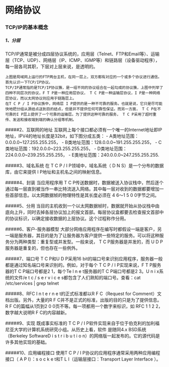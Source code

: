 # 网络协议
### TCP/IP的基本概念

##### 1、分层

TCP/IP通常是被分成四层协议系统的，应用层（Telnet、FTP和Email等）、运输层（TCP、UDP）、网络层（IP、ICMP、IGMP等）和链路层（设备驱动程序），每一层各司其职，下层对上层来说，是透明的。
    
    上图是局域网上运行的FTP两台主机，在同一层上，双方都有对应的一个或多个协议进行通信。首先认识一下TCP/IP协议。
    TCP/IP通常指的是TCP/IP协议簇，是一组不同的协议组合在一起勾成的协议簇，上图中列举了四种不同层次的协议，F T P是一种应用层协议， T C P是一种运输层协议，I P是一种网络层协议，而以太网协议则应用于链路层上。
    在T C P / I P协议族中，网络层 I P提供的是一种不可靠的服务。也就是说，它只是尽可能快地把分组从源结点送到目的结点，但是并不提供任何可靠性保证。而另一方面， T C P在不可靠的I P层上提供了一个可靠的运输层。为了提供这种可靠的服务， T C P采用了超时重传、发送和接收端到端的确认分组等机制。
    
#####2、互联网的地址
互联网上每个接口都必须有一个唯一的Internet地址即IP地址，IPV4的地址长度是32bit，如下图分成五类：
    - A类地址范围：0.0.0.0~127.255.255.255，
    - B类地址范围：128.0.0.0~191.255.255.255，
    - C类地址范围：192.0.0.0~223.255.255.255，
    - D类地址范围：224.0.0.0~239.255.255.255，
    - E类地址范围：240.0.0.0~247.255.255.255.
    
#####3、域名系统
在 T C P / I P领域中，域名系统（ D N S）是一个分布的数据库，由它来提供 I P地址和主机名之间的映射信息。
    
#####4、封装
当应用程序用 T C P传送数据时，数据被送入协议栈中，然后逐个通过每一层直到被当作一串比特流送入网络。其中每一层对收到的数据都要增加一些首部信息。以太网数据帧的物理特性是其长度必须在 4 6～1 5 0 0字节之间。
    
#####5、分用
当目的主机收到一个以太网数据帧时，数据就开始从协议栈中由底向上升，同时去掉各层协议加上的报文首部。每层协议盒都要去检查报文首部中的协议标识，以确定接收数据的上层协议。这个过程称作分用。
    
#####6、客户-服务器模型
大部分网络应用程序在编写时都假设一端是客户，另一端是服务器，其目的是为了让服务器为客户提供一些特定的服务。可以将这种服务分为两种类型：重复型或并发型。一般来说， T C P服务器是并发的，而 U D P服务器是重复的，但也存在一些例外。
    
#####7、端口号
T C P和U D P采用16 bit的端口号来识别应用程序，服务器一般都是通过知名端口号来识别的。例如，对于每个 T C P / I P实现来说，F T P服务器的T C P端口号都是2 1，每个Te l n e t服务器的T C P端口号都是2 3。U n i x系统的文件/e t c / s e r v i c e s都包含了人们熟知的端口号。查看：cat /etc/services | grep telnet
    
#####8、RFC
I n t e r n e t的正式标准都以R F C（Request for Comment）文档出版。另外，大量的R F C并不是正式的标准，出版的目的只是为了提供信息。 R F C的篇幅从1页到2 0 0页不等。每一项都用一个数字来标识，如 RFC 1 1 2 2，数字越大说明R F C的内容越新。
    
#####9、实现
既成事实标准的 T C P / I P软件实现来自于位于伯克利的加利福尼亚大学的计算机系统研究小组。从历史上看，软件
是随同4.x BSD系统（Berkeley SoftwareD i s t r i b u t i o n）的网络版一起发布的。它的源代码是许多其他实现的基础。

#####10、应用编程接口
使用T C P / I P协议的应用程序通常采用两种应用编程接口（ A P I）：s o c k e t和T L I（运输层接口：Transport Layer Interface ）。
